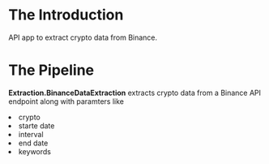# The Introduction
API app to extract crypto data from Binance.

# The Pipeline
<b>Extraction.BinanceDataExtraction</b> extracts crypto data from a Binance API endpoint
along with paramters like
<ui>
  <li>crypto</li>
  <li>starte date</li>
  <li>interval</li>
  <li>end date</li>
  <li>keywords</li>
</ui>
